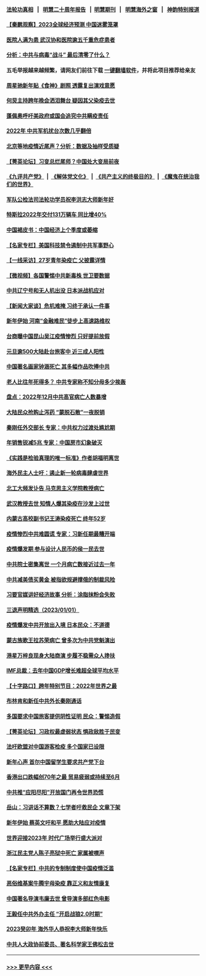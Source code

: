 #### [法轮功真相](https://github.com/gfw-breaker/truth/blob/master/README.md?t=0) &nbsp;&nbsp;|&nbsp;&nbsp; [明慧二十周年报告](https://github.com/gfw-breaker/mh-reports/blob/master/README.md?t=0) &nbsp;&nbsp;|&nbsp;&nbsp;[明慧期刊](https://github.com/gfw-breaker/mh-qikan) &nbsp;&nbsp;|&nbsp;&nbsp; [明慧海外之窗](https://github.com/gfw-breaker/mh-news/blob/master/README.md?t=0) &nbsp;&nbsp;|&nbsp;&nbsp; [神韵特别报道](https://github.com/gfw-breaker/mh-news/blob/master/shenyun.md?t=0)
#### [【秦鹏观察】2023全球经济预测 中国迷雾笼罩](../pages/nsc413/n13898147.md?t=01030943) 
#### [医院人满为患 武汉协和医院逾五千重危症患者](../pages/nsc413/n13898135.md?t=01030943) 
#### [分析：中共与病毒“战斗” 最后清零了什么？](../pages/nsc413/n13888429.md?t=01030943) 
#### 五毛举报越来越频繁，请网友们前往下载 [一键翻墙软件](https://github.com/gfw-breaker/ssr-accounts)，并将此项目推荐给亲友
#### [周星驰新年贴《食神》剧照 透露复出演戏意愿](../pages/nsc413/n13898157.md?t=01030943) 
#### [何炅主持跨年晚会洒泪舞台 疑因其父染疫去世](../pages/nsc413/n13898127.md?t=01030943) 
#### [蓬佩奥呼吁美政府或国会追究中共瞒疫责任](../pages/nsc413/n13898149.md?t=01030943) 
#### [2022年 中共军机扰台次数几乎翻倍](../pages/nsc413/n13898123.md?t=01030943) 
#### [北京等地疫情近尾声？分析：数据及抽样受质疑](../pages/nsc413/n13897825.md?t=01030943) 
#### [【菁英论坛】习变总烂尾师？中国处大变局前夜](../pages/nsc413/n13898133.md?t=01030943) 
#### [《九评共产党》](https://github.com/begood0513/9ping.md/blob/master/README.md) &nbsp;|&nbsp; [《解体党文化》](../../../../jtdwh.md/blob/master/README.md)  &nbsp;|&nbsp; [《共产主义的终极目的》](../../../../gczydzjmd.md/blob/master/README.md) &nbsp;|&nbsp; [《魔鬼在统治我们的世界》](../../../../mgztzwmdsj.md/blob/master/README.md) 
#### [军队公检法司法轮功学员祝李洪志大师新年好](../pages/nsc413/n13897852.md?t=01030943) 
#### [特斯拉2022年交付131万辆车 同比增40%](../pages/nsc413/n13898085.md?t=01030943) 
#### [中国褐皮书：中国经济上个季度或萎缩](../pages/nsc413/n13898091.md?t=01030943) 
#### [【名家专栏】美国科技禁令遏制中共军事野心](../pages/nsc413/n13896442.md?t=01030943) 
#### [【一线采访】27岁青年染疫亡 父披露详情](../pages/nsc413/n13898068.md?t=01030943) 
#### [【微视频】各国警惕中共新毒株 世卫要数据](../pages/nsc413/n13897332.md?t=01030943) 
#### [中共辽宁号和无人机出没 日本派战机应对](../pages/nsc413/n13897989.md?t=01030943) 
#### [【新闻大家谈】危机难掩 习终于承认一件事](../pages/nsc413/n13898011.md?t=01030943) 
#### [新年伊始 河南“金融难民”徒步上高速路维权](../pages/nsc413/n13897842.md?t=01030943) 
#### [台商曝中国昆山吴江疫情惨烈 只好提前放假](../pages/nsc413/n13897908.md?t=01030943) 
#### [元旦逾500大陆赴台旅客中 近三成人阳性](../pages/nsc413/n13897881.md?t=01030943) 
#### [中国著名画家钟涵死亡 其多幅作品吹捧中共](../pages/nsc413/n13897847.md?t=01030943) 
#### [老人比往年死得多？ 中共专家称不知分母多少挨轰](../pages/nsc413/n13897749.md?t=01030943) 
#### [盘点：2022年12月中共高官病亡人数暴增](../pages/nsc413/n13897373.md?t=01030943) 
#### [大陆民众抢购止泻药 “蒙脱石散”一夜脱销](../pages/nsc413/n13897754.md?t=01030943) 
#### [秦刚任外交部长 专家：中共权力过渡处尴尬期](../pages/nsc413/n13897780.md?t=01030943) 
#### [年销售锐减5兆 专家：中国房市幻象破灭](../pages/nsc413/n13897386.md?t=01030943) 
#### [《实践是检验真理的唯一标准》作者胡福明离世](../pages/nsc413/n13897546.md?t=01030943) 
#### [海外民主人士吁：遏止新一轮病毒肆虐世界](../pages/nsc413/n13897720.md?t=01030943) 
#### [北工大频发讣告 马克思主义学院教授病亡](../pages/nsc413/n13897435.md?t=01030943) 
#### [武汉教授去世 知情人爆其染疫在沙发上过世](../pages/nsc413/n13897485.md?t=01030943) 
#### [内蒙古高校副书记王涛染疫死亡 终年52岁](../pages/nsc413/n13897455.md?t=01030943) 
#### [疫情惨烈中共难圆谎 专家：习新任期最糟开端](../pages/nsc413/n13897471.md?t=01030943) 
#### [疫情爆发期 参与设计人民币的侯一民去世](../pages/nsc413/n13897453.md?t=01030943) 
#### [中共院士密集离世 一个月病亡数接近过去一年](../pages/nsc413/n13897393.md?t=01030943) 
#### [中共减美债买黄金 被指欲规避撑俄的制裁风险](../pages/nsc413/n13897426.md?t=01030943) 
#### [习要官媒讲好经济故事 分析：涂脂抹粉会失败](../pages/nsc413/n13897436.md?t=01030943) 
#### [三退声明精选（2023/01/01）](../pages/nsc413/n13897440.md?t=01030943) 
#### [疫情爆发中共开放出入境 日本民众：不道德](../pages/nsc413/n13897396.md?t=01030943) 
#### [蒙古族歌王拉苏荣病亡 曾多次为中共党魁演出](../pages/nsc413/n13897308.md?t=01030943) 
#### [港星万梓良现身大陆商演 步履不稳需众人搀扶](../pages/nsc413/n13897346.md?t=01030943) 
#### [IMF总裁：去年中国GDP增长难超全球平均水平](../pages/nsc413/n13897345.md?t=01030943) 
#### [【十字路口】跨年特别节目：2022年世界之最](../pages/nsc413/n13897103.md?t=01030943) 
#### [布林肯和新任中共外长秦刚通话](../pages/nsc413/n13897296.md?t=01030943) 
#### [多国要求中国旅客提供阴性证明 民众：警惕造假](../pages/nsc413/n13897315.md?t=01030943) 
#### [【菁英论坛】习政权最虚弱状态 惧政敌胜于民变](../pages/nsc413/n13897322.md?t=01030943) 
#### [法吁欧盟对中国游客检疫 多个国家已设限](../pages/nsc413/n13897260.md?t=01030943) 
#### [新年心声 首尔中国留学生要求共产党下台](../pages/nsc413/n13897286.md?t=01030943) 
#### [香港出口跌幅创70年之最 贸易疲弱或持续至6月](../pages/nsc413/n13896383.md?t=01030943) 
#### [中共推“应阳尽阳”开放国门再令世界恐慌](../pages/nsc413/n13897268.md?t=01030943) 
#### [岳山：习讲话不算数？七学者吁救民企 文章下架](../pages/nsc413/n13897095.md?t=01030943) 
#### [新年伊始 蔡英文吁和平 愿助大陆应对疫情](../pages/nsc413/n13897204.md?t=01030943) 
#### [世界迎接2023年 时代广场举行盛大派对](../pages/nsc413/n13897102.md?t=01030943) 
#### [浙江民主党人陈子亮狱中死亡 家属被噤声](../pages/nsc413/n13897166.md?t=01030943) 
#### [【名家专栏】中共的专制制度使中国疫情泛滥](../pages/nsc413/n13896759.md?t=01030943) 
#### [恶俗维基案牛腾宇母染疫 靠正义和友情康复](../pages/nsc413/n13897058.md?t=01030943) 
#### [中国著名导演韦廉去世 曾导演多部红色电影](../pages/nsc413/n13897077.md?t=01030943) 
#### [王毅任中共外办主任 “开启战狼2.0时期”](../pages/nsc413/n13896883.md?t=01030943) 
#### [2023癸卯年 海外华人恭祝李大师新年快乐](../pages/nsc413/n13896888.md?t=01030943) 
#### [中共人大政协前委员、著名科学家王佛松去世](../pages/nsc413/n13896849.md?t=01030943) 

----
#### [ >>> 更早内容 <<< ](../indexes/nsc413-earlier.md)
